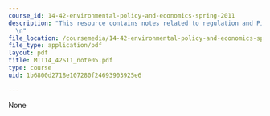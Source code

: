 ```yaml
---
course_id: 14-42-environmental-policy-and-economics-spring-2011
description: "This resource contains notes related to regulation and Pigouvian taxes.\r\
  \n"
file_location: /coursemedia/14-42-environmental-policy-and-economics-spring-2011/1b6800d2718e107280f24693903925e6_MIT14_42S11_note05.pdf
file_type: application/pdf
layout: pdf
title: MIT14_42S11_note05.pdf
type: course
uid: 1b6800d2718e107280f24693903925e6

---
```

None
